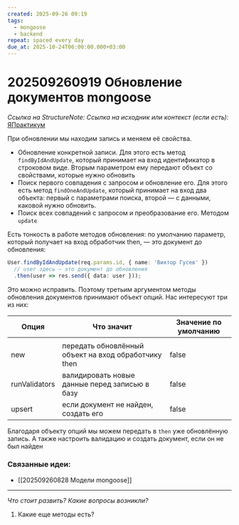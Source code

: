 ```yaml
---
created: 2025-09-26 09:19
tags:
  - mongoose
  - backend
repeat: spaced every day
due_at: 2025-10-24T06:00:00.000+03:00
---
```

# 202509260919  Обновление документов mongoose

*Ссылка на StructureNote:*
*Ссылка на исходник или контекст (если есть):* [ЯПрактикум](https://practicum.yandex.ru/learn/backend-nodejs/courses/16b47298-e20d-4fde-9619-1ab305039a00/sprints/564238/topics/a4928f0d-5f69-4053-bea3-fa90d3a2a89f/lessons/0964829b-5b6d-4372-b84d-44a076b97b5a/)

При обновлении мы находим запись и меняем её свойства.

- Обновление конкретной записи. Для этого есть метод `findByIdAndUpdate`, который принимает на вход идентификатор в строковом виде. Вторым параметром ему передают объект со свойствами, которые нужно обновить
- Поиск первого совпадения с запросом и обновление его. Для этого есть метод `findOneAndUpdate`, который принимает на вход два объекта: первый с параметрами поиска, второй — с данными, каковой нужно обновить.
- Поиск всех совпадений с запросом и преобразование его. Методом `update`

Есть тонкость в работе методов обновления: по умолчанию параметр, который получает на вход обработчик then, — это документ до обновления:

```ts
User.findByIdAndUpdate(req.params.id, { name: 'Виктор Гусев' })
  // user здесь — это документ до обновления
  .then(user => res.send({ data: user }));
```

Это можно исправить. Поэтому третьим аргументом методы обновления документов принимают объект опций. Нас интересуют три из них:

| Опция         | Что значит                                           | Значение по умолчанию |
| ------------- | ---------------------------------------------------- | --------------------- |
|               |                                                      |                       |
| new           | передать обновлённый объект на вход обработчику then | false                 |
| runValidators | валидировать новые данные перед записью в базу       | false                 |
| upsert        | если документ не найден, создать его                 | false                 |

Благодаря объекту опций мы можем передать в `then` уже обновлённую запись. А также настроить валидацию и создать документ, если он не был найден

### Связанные идеи:

* [[202509260828 Модели mongoose]]
---

*Что стоит развить? Какие вопросы возникли?*
1) Какие еще методы есть?
